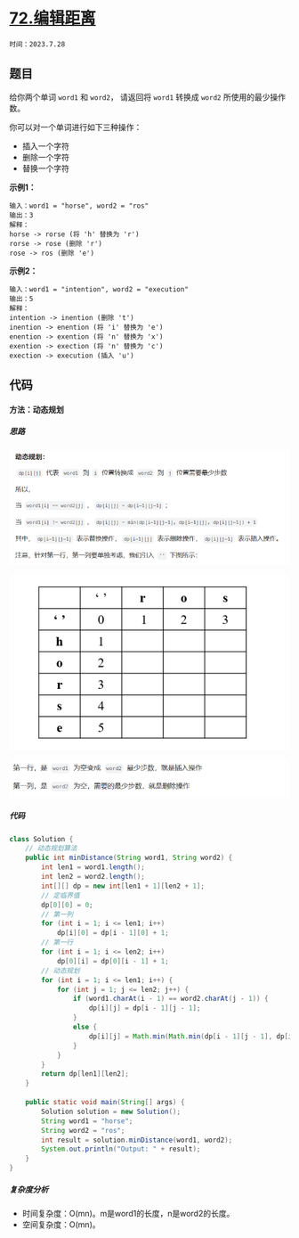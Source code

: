 # [72.编辑距离](https://leetcode.cn/problems/edit-distance/)

`时间：2023.7.28`

## 题目

给你两个单词 `word1` 和 `word2`， 请返回将 `word1` 转换成 `word2` 所使用的最少操作数。

你可以对一个单词进行如下三种操作：

- 插入一个字符
- 删除一个字符
- 替换一个字符

**示例1：**

```
输入：word1 = "horse", word2 = "ros"
输出：3
解释：
horse -> rorse (将 'h' 替换为 'r')
rorse -> rose (删除 'r')
rose -> ros (删除 'e') 
```

**示例2：**

```
输入：word1 = "intention", word2 = "execution"
输出：5
解释：
intention -> inention (删除 't')
inention -> enention (将 'i' 替换为 'e')
enention -> exention (将 'n' 替换为 'x')
exention -> exection (将 'n' 替换为 'c')
exection -> execution (插入 'u')
```

## 代码

#### 方法：动态规划

##### 思路

![1](pictures/1.png)

![2](pictures/2.png)

![3](pictures/3.png)

##### 代码

```java
class Solution {
    // 动态规划算法
    public int minDistance(String word1, String word2) {
        int len1 = word1.length();
        int len2 = word2.length();
        int[][] dp = new int[len1 + 1][len2 + 1];
        // 定临界值
        dp[0][0] = 0;
        // 第一列
        for (int i = 1; i <= len1; i++)
            dp[i][0] = dp[i - 1][0] + 1;
        // 第一行
        for (int i = 1; i <= len2; i++)
            dp[0][i] = dp[0][i - 1] + 1;
        // 动态规划
        for (int i = 1; i <= len1; i++) {
            for (int j = 1; j <= len2; j++) {
                if (word1.charAt(i - 1) == word2.charAt(j - 1)) {
                    dp[i][j] = dp[i - 1][j - 1];
                }
                else {
                    dp[i][j] = Math.min(Math.min(dp[i - 1][j - 1], dp[i][j - 1]), dp[i - 1][j]) + 1;
                }
            }
        }
        return dp[len1][len2];
    }

    public static void main(String[] args) {
        Solution solution = new Solution();
        String word1 = "horse";
        String word2 = "ros";
        int result = solution.minDistance(word1, word2);
        System.out.println("Output: " + result);
    }
}
```

##### 复杂度分析

- 时间复杂度：O(mn)。m是word1的长度，n是word2的长度。
- 空间复杂度：O(mn)。